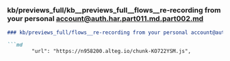 ### kb/previews_full/kb__previews_full__flows__re-recording from your personal account@auth.har.part011.md.part002.md

```md
### kb/previews_full/flows__re-recording from your personal account@auth.har.part011.md (part 002)

```md
        "url": "https://n958200.alteg.io/chunk-KO722YSM.js",
                 
```

```

```
